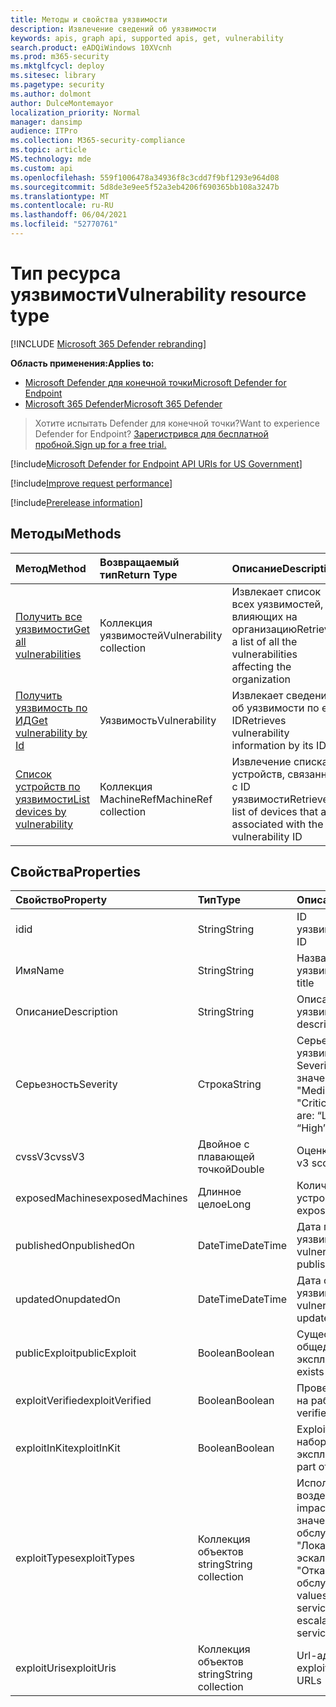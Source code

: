 ```yaml
---
title: Методы и свойства уязвимости
description: Извлечение сведений об уязвимости
keywords: apis, graph api, supported apis, get, vulnerability
search.product: eADQiWindows 10XVcnh
ms.prod: m365-security
ms.mktglfcycl: deploy
ms.sitesec: library
ms.pagetype: security
ms.author: dolmont
author: DulceMontemayor
localization_priority: Normal
manager: dansimp
audience: ITPro
ms.collection: M365-security-compliance
ms.topic: article
MS.technology: mde
ms.custom: api
ms.openlocfilehash: 559f1006478a34936f8c3cdd7f9bf1293e964d08
ms.sourcegitcommit: 5d8de3e9ee5f52a3eb4206f690365bb108a3247b
ms.translationtype: MT
ms.contentlocale: ru-RU
ms.lasthandoff: 06/04/2021
ms.locfileid: "52770761"
---
```

# <a name="vulnerability-resource-type"></a><span data-ttu-id="d18f3-104">Тип ресурса уязвимости</span><span class="sxs-lookup"><span data-stu-id="d18f3-104">Vulnerability resource type</span></span>

[!INCLUDE [Microsoft 365 Defender rebranding](../../includes/microsoft-defender.md)]


<span data-ttu-id="d18f3-105">**Область применения:**</span><span class="sxs-lookup"><span data-stu-id="d18f3-105">**Applies to:**</span></span>
- [<span data-ttu-id="d18f3-106">Microsoft Defender для конечной точки</span><span class="sxs-lookup"><span data-stu-id="d18f3-106">Microsoft Defender for Endpoint</span></span>](https://go.microsoft.com/fwlink/?linkid=2154037)
- [<span data-ttu-id="d18f3-107">Microsoft 365 Defender</span><span class="sxs-lookup"><span data-stu-id="d18f3-107">Microsoft 365 Defender</span></span>](https://go.microsoft.com/fwlink/?linkid=2118804)

> <span data-ttu-id="d18f3-108">Хотите испытать Defender для конечной точки?</span><span class="sxs-lookup"><span data-stu-id="d18f3-108">Want to experience Defender for Endpoint?</span></span> [<span data-ttu-id="d18f3-109">Зарегистрився для бесплатной пробной.</span><span class="sxs-lookup"><span data-stu-id="d18f3-109">Sign up for a free trial.</span></span>](https://www.microsoft.com/microsoft-365/windows/microsoft-defender-atp?ocid=docs-wdatp-pullalerts-abovefoldlink) 

[!include[Microsoft Defender for Endpoint API URIs for US Government](../../includes/microsoft-defender-api-usgov.md)]

[!include[Improve request performance](../../includes/improve-request-performance.md)]


[!include[Prerelease information](../../includes/prerelease.md)]

## <a name="methods"></a><span data-ttu-id="d18f3-110">Методы</span><span class="sxs-lookup"><span data-stu-id="d18f3-110">Methods</span></span>
<span data-ttu-id="d18f3-111">Метод</span><span class="sxs-lookup"><span data-stu-id="d18f3-111">Method</span></span> |<span data-ttu-id="d18f3-112">Возвращаемый тип</span><span class="sxs-lookup"><span data-stu-id="d18f3-112">Return Type</span></span> |<span data-ttu-id="d18f3-113">Описание</span><span class="sxs-lookup"><span data-stu-id="d18f3-113">Description</span></span>
:---|:---|:---
[<span data-ttu-id="d18f3-114">Получить все уязвимости</span><span class="sxs-lookup"><span data-stu-id="d18f3-114">Get all vulnerabilities</span></span>](get-all-vulnerabilities.md) | <span data-ttu-id="d18f3-115">Коллекция уязвимостей</span><span class="sxs-lookup"><span data-stu-id="d18f3-115">Vulnerability collection</span></span> | <span data-ttu-id="d18f3-116">Извлекает список всех уязвимостей, влияющих на организацию</span><span class="sxs-lookup"><span data-stu-id="d18f3-116">Retrieves a list of all the vulnerabilities affecting the organization</span></span>
[<span data-ttu-id="d18f3-117">Получить уязвимость по ИД</span><span class="sxs-lookup"><span data-stu-id="d18f3-117">Get vulnerability by Id</span></span>](get-vulnerability-by-id.md) | <span data-ttu-id="d18f3-118">Уязвимость</span><span class="sxs-lookup"><span data-stu-id="d18f3-118">Vulnerability</span></span> | <span data-ttu-id="d18f3-119">Извлекает сведения об уязвимости по его ID</span><span class="sxs-lookup"><span data-stu-id="d18f3-119">Retrieves vulnerability information by its ID</span></span>
[<span data-ttu-id="d18f3-120">Список устройств по уязвимости</span><span class="sxs-lookup"><span data-stu-id="d18f3-120">List devices by vulnerability</span></span>](get-machines-by-vulnerability.md)| <span data-ttu-id="d18f3-121">Коллекция MachineRef</span><span class="sxs-lookup"><span data-stu-id="d18f3-121">MachineRef collection</span></span> | <span data-ttu-id="d18f3-122">Извлечение списка устройств, связанных с ID уязвимости</span><span class="sxs-lookup"><span data-stu-id="d18f3-122">Retrieve a list of devices that are associated with the vulnerability ID</span></span> 


## <a name="properties"></a><span data-ttu-id="d18f3-123">Свойства</span><span class="sxs-lookup"><span data-stu-id="d18f3-123">Properties</span></span>
<span data-ttu-id="d18f3-124">Свойство</span><span class="sxs-lookup"><span data-stu-id="d18f3-124">Property</span></span> |  <span data-ttu-id="d18f3-125">Тип</span><span class="sxs-lookup"><span data-stu-id="d18f3-125">Type</span></span>    |   <span data-ttu-id="d18f3-126">Описание</span><span class="sxs-lookup"><span data-stu-id="d18f3-126">Description</span></span>
:---|:---|:---
<span data-ttu-id="d18f3-127">id</span><span class="sxs-lookup"><span data-stu-id="d18f3-127">id</span></span> | <span data-ttu-id="d18f3-128">String</span><span class="sxs-lookup"><span data-stu-id="d18f3-128">String</span></span> | <span data-ttu-id="d18f3-129">ID уязвимости</span><span class="sxs-lookup"><span data-stu-id="d18f3-129">Vulnerability ID</span></span>
<span data-ttu-id="d18f3-130">Имя</span><span class="sxs-lookup"><span data-stu-id="d18f3-130">Name</span></span> | <span data-ttu-id="d18f3-131">String</span><span class="sxs-lookup"><span data-stu-id="d18f3-131">String</span></span> | <span data-ttu-id="d18f3-132">Название уязвимости</span><span class="sxs-lookup"><span data-stu-id="d18f3-132">Vulnerability title</span></span>
<span data-ttu-id="d18f3-133">Описание</span><span class="sxs-lookup"><span data-stu-id="d18f3-133">Description</span></span> | <span data-ttu-id="d18f3-134">String</span><span class="sxs-lookup"><span data-stu-id="d18f3-134">String</span></span> | <span data-ttu-id="d18f3-135">Описание уязвимости</span><span class="sxs-lookup"><span data-stu-id="d18f3-135">Vulnerability description</span></span> 
<span data-ttu-id="d18f3-136">Серьезность</span><span class="sxs-lookup"><span data-stu-id="d18f3-136">Severity</span></span> | <span data-ttu-id="d18f3-137">Строка</span><span class="sxs-lookup"><span data-stu-id="d18f3-137">String</span></span> | <span data-ttu-id="d18f3-138">Серьезность уязвимости.</span><span class="sxs-lookup"><span data-stu-id="d18f3-138">Vulnerability Severity.</span></span> <span data-ttu-id="d18f3-139">Возможные значения: "Low", "Medium", "High", "Critical"</span><span class="sxs-lookup"><span data-stu-id="d18f3-139">Possible values are: “Low”, “Medium”, “High”, “Critical”</span></span>
<span data-ttu-id="d18f3-140">cvssV3</span><span class="sxs-lookup"><span data-stu-id="d18f3-140">cvssV3</span></span> | <span data-ttu-id="d18f3-141">Двойное с плавающей точкой</span><span class="sxs-lookup"><span data-stu-id="d18f3-141">Double</span></span> | <span data-ttu-id="d18f3-142">Оценка CVSS v3</span><span class="sxs-lookup"><span data-stu-id="d18f3-142">CVSS v3 score</span></span>
<span data-ttu-id="d18f3-143">exposedMachines</span><span class="sxs-lookup"><span data-stu-id="d18f3-143">exposedMachines</span></span> | <span data-ttu-id="d18f3-144">Длинное целое</span><span class="sxs-lookup"><span data-stu-id="d18f3-144">Long</span></span> | <span data-ttu-id="d18f3-145">Количество открытых устройств</span><span class="sxs-lookup"><span data-stu-id="d18f3-145">Number of exposed devices</span></span>
<span data-ttu-id="d18f3-146">publishedOn</span><span class="sxs-lookup"><span data-stu-id="d18f3-146">publishedOn</span></span> | <span data-ttu-id="d18f3-147">DateTime</span><span class="sxs-lookup"><span data-stu-id="d18f3-147">DateTime</span></span> | <span data-ttu-id="d18f3-148">Дата публикации уязвимости</span><span class="sxs-lookup"><span data-stu-id="d18f3-148">Date when vulnerability was published</span></span>
<span data-ttu-id="d18f3-149">updatedOn</span><span class="sxs-lookup"><span data-stu-id="d18f3-149">updatedOn</span></span> | <span data-ttu-id="d18f3-150">DateTime</span><span class="sxs-lookup"><span data-stu-id="d18f3-150">DateTime</span></span> | <span data-ttu-id="d18f3-151">Дата обновления уязвимости</span><span class="sxs-lookup"><span data-stu-id="d18f3-151">Date when vulnerability was updated</span></span>
<span data-ttu-id="d18f3-152">publicExploit</span><span class="sxs-lookup"><span data-stu-id="d18f3-152">publicExploit</span></span> | <span data-ttu-id="d18f3-153">Boolean</span><span class="sxs-lookup"><span data-stu-id="d18f3-153">Boolean</span></span> | <span data-ttu-id="d18f3-154">Существует общедоступный эксплойт</span><span class="sxs-lookup"><span data-stu-id="d18f3-154">Public exploit exists</span></span> 
<span data-ttu-id="d18f3-155">exploitVerified</span><span class="sxs-lookup"><span data-stu-id="d18f3-155">exploitVerified</span></span> | <span data-ttu-id="d18f3-156">Boolean</span><span class="sxs-lookup"><span data-stu-id="d18f3-156">Boolean</span></span> | <span data-ttu-id="d18f3-157">Проверка эксплойтов на работу</span><span class="sxs-lookup"><span data-stu-id="d18f3-157">Exploit is verified to work</span></span>
<span data-ttu-id="d18f3-158">exploitInKit</span><span class="sxs-lookup"><span data-stu-id="d18f3-158">exploitInKit</span></span> | <span data-ttu-id="d18f3-159">Boolean</span><span class="sxs-lookup"><span data-stu-id="d18f3-159">Boolean</span></span> | <span data-ttu-id="d18f3-160">Exploit — это часть набора эксплойтов</span><span class="sxs-lookup"><span data-stu-id="d18f3-160">Exploit is part of an exploit kit</span></span>
<span data-ttu-id="d18f3-161">exploitTypes</span><span class="sxs-lookup"><span data-stu-id="d18f3-161">exploitTypes</span></span> | <span data-ttu-id="d18f3-162">Коллекция объектов string</span><span class="sxs-lookup"><span data-stu-id="d18f3-162">String collection</span></span> | <span data-ttu-id="d18f3-163">Использование воздействия.</span><span class="sxs-lookup"><span data-stu-id="d18f3-163">Exploit impact.</span></span> <span data-ttu-id="d18f3-164">Возможные значения: "Отказ в обслуживании", "Локализованная эскалация привилегий", "Отказ в обслуживании"</span><span class="sxs-lookup"><span data-stu-id="d18f3-164">Possible values are: “Denial of service”, “Local privilege escalation”, “Denial of service”</span></span>
<span data-ttu-id="d18f3-165">exploitUris</span><span class="sxs-lookup"><span data-stu-id="d18f3-165">exploitUris</span></span> | <span data-ttu-id="d18f3-166">Коллекция объектов string</span><span class="sxs-lookup"><span data-stu-id="d18f3-166">String collection</span></span> | <span data-ttu-id="d18f3-167">Url-адреса источника exploit</span><span class="sxs-lookup"><span data-stu-id="d18f3-167">Exploit source URLs</span></span>
